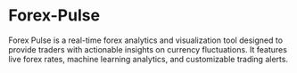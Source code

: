 # Forex-Pulse

Forex Pulse is a real-time forex analytics and visualization tool designed to provide traders with actionable insights on currency fluctuations. It features live forex rates, machine learning analytics, and customizable trading alerts.
